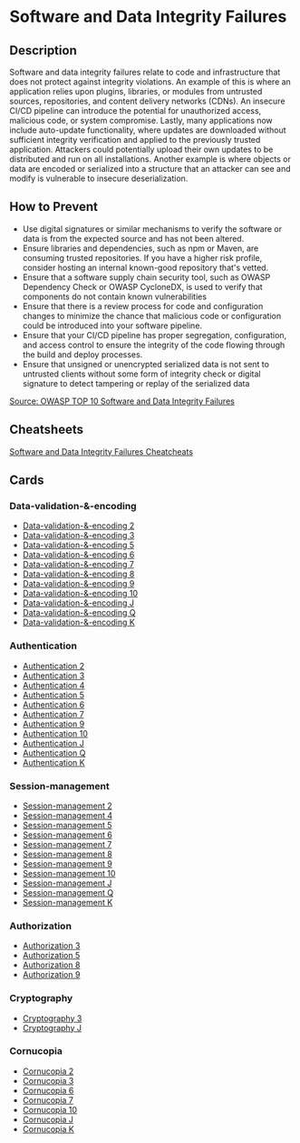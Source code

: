 # Software and Data Integrity Failures 
## Description
Software and data integrity failures relate to code and infrastructure that does not protect against integrity violations. An example of this is where an application relies upon plugins, libraries, or modules from untrusted sources, repositories, and content delivery networks (CDNs). An insecure CI/CD pipeline can introduce the potential for unauthorized access, malicious code, or system compromise. Lastly, many applications now include auto-update functionality, where updates are downloaded without sufficient integrity verification and applied to the previously trusted application. Attackers could potentially upload their own updates to be distributed and run on all installations. Another example is where objects or data are encoded or serialized into a structure that an attacker can see and modify is vulnerable to insecure deserialization.

## How to Prevent
- Use digital signatures or similar mechanisms to verify the software or data is from the expected source and has not been altered.
- Ensure libraries and dependencies, such as npm or Maven, are consuming trusted repositories. If you have a higher risk profile, consider hosting an internal known-good repository that's vetted.
- Ensure that a software supply chain security tool, such as OWASP Dependency Check or OWASP CycloneDX, is used to verify that components do not contain known vulnerabilities
- Ensure that there is a review process for code and configuration changes to minimize the chance that malicious code or configuration could be introduced into your software pipeline.
- Ensure that your CI/CD pipeline has proper segregation, configuration, and access control to ensure the integrity of the code flowing through the build and deploy processes.
- Ensure that unsigned or unencrypted serialized data is not sent to untrusted clients without some form of integrity check or digital signature to detect tampering or replay of the serialized data

[Source: OWASP TOP 10 Software and Data Integrity Failures ](https://owasp.org/Top10/A08_2021-Software_and_Data_Integrity_Failures/)

## Cheatsheets
[Software and Data Integrity Failures Cheatcheats](https://cheatsheetseries.owasp.org/IndexTopTen.html#a082021-software-and-data-integrity-failures)

## Cards
### Data-validation-&-encoding
- [Data-validation-&-encoding 2](/data-validation-&-encoding/2)
- [Data-validation-&-encoding 3](/data-validation-&-encoding/3)
- [Data-validation-&-encoding 5](/data-validation-&-encoding/5)
- [Data-validation-&-encoding 6](/data-validation-&-encoding/6)
- [Data-validation-&-encoding 7](/data-validation-&-encoding/7)
- [Data-validation-&-encoding 8](/data-validation-&-encoding/8)
- [Data-validation-&-encoding 9](/data-validation-&-encoding/9)
- [Data-validation-&-encoding 10](/data-validation-&-encoding/10)
- [Data-validation-&-encoding J](/data-validation-&-encoding/J)
- [Data-validation-&-encoding Q](/data-validation-&-encoding/Q)
- [Data-validation-&-encoding K](/data-validation-&-encoding/K)

### Authentication
- [Authentication 2](/authentication/2)
- [Authentication 3](/authentication/3)
- [Authentication 4](/authentication/4)
- [Authentication 5](/authentication/5)
- [Authentication 6](/authentication/6)
- [Authentication 7](/authentication/7)
- [Authentication 9](/authentication/9)
- [Authentication 10](/authentication/10)
- [Authentication J](/authentication/J)
- [Authentication Q](/authentication/Q)
- [Authentication K](/authentication/K)

### Session-management
- [Session-management 2](/session-management/2)
- [Session-management 4](/session-management/4)
- [Session-management 5](/session-management/5)
- [Session-management 6](/session-management/6)
- [Session-management 7](/session-management/7)
- [Session-management 8](/session-management/8)
- [Session-management 9](/session-management/9)
- [Session-management 10](/session-management/10)
- [Session-management J](/session-management/J)
- [Session-management Q](/session-management/Q)
- [Session-management K](/session-management/K)

### Authorization
- [Authorization 3](/authorization/3)
- [Authorization 5](/authorization/5)
- [Authorization 8](/authorization/8)
- [Authorization 9](/authorization/9)

### Cryptography
- [Cryptography 3](/cryptography/3)
- [Cryptography J](/cryptography/J)

### Cornucopia
- [Cornucopia 2](/cornucopia/2)
- [Cornucopia 3](/cornucopia/3)
- [Cornucopia 6](/cornucopia/6)
- [Cornucopia 7](/cornucopia/7)
- [Cornucopia 10](/cornucopia/10)
- [Cornucopia J](/cornucopia/J)
- [Cornucopia K](/cornucopia/K)

